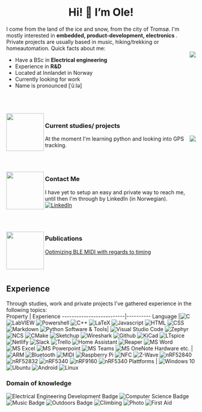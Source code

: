 <h1 align="center"> Hi! 👋 I’m Ole! </h1>
I come from the land of the ice and snow, from the city of Tromsø. I'm mostly interested in <b> embedded, product-development, electronics </b>. Private projects are usually based in music, hiking/trekking or homeautomation. Quick facts about me:
<br>
<img align="right" src="https://github-readme-stats.vercel.app/api?username=Solidedge&show_icons=false&include_all_commits=true&count_private=true&custom_title=Stats">

<ul>
  <li>Have a BSc in <b> Electrical engineering </b></li>
  <li>Experience in <b> R&D </b></li>
  <li>Located at Innlandet in Norway</li>
  <li>Currently looking for work</li>
  <li>Name is pronounced [ˈûːlə]</li>
</ul>
<br>
<br>
<br>



<img align="left" width="100" height="100" src="https://www.svgrepo.com/show/375767/brush-pencil.svg">

### Current studies/ projects

<img align="right" src="https://github-readme-stats.vercel.app/api/top-langs/?username=Solidedge&layout=default&langs_count=10">
At the moment I'm learning python and looking into GPS tracking.

<br><br>

<img align="left" width="100" height="100" src="https://www.svgrepo.com/show/375789/contacts.svg">

### Contact Me 
I have yet to setup an easy and private way to reach me, until then I'm through by LinkedIn (in Norwegian).   <a href="https://www.linkedin.com/in/bjerkemo/"> <img src="https://img.shields.io/badge/-LinkedIn-0A66C2?style=flat&logo=linkedin&logoColor=white" alt="LinkedIn"></a> 

<!--- ![Element](https://img.shields.io/badge/-Element-0DBD8B?style=flat&logo=element&logoColor=white)
![Mastodon](https://img.shields.io/badge/-Mastodon-3088D4?style=flat&logo=mastodon&logoColor=white) --->

<br><br>

<img align="left" width="100" height="100" src="https://www.svgrepo.com/show/375766/browser.svg">

### Publications
[Optimizing BLE MIDI with regards to timing](https://devzone.nordicsemi.com/nordic/nordic-blog/b/blog/posts/optimizing-ble-midi-with-regards-to-timing-1293631358)


<br>
<br>




## Experience
Through studies, work and private projects I've gathered experience in the following topics:
<br>
Property                  | Experience
--------------------------|----------
Language                  |![C](https://img.shields.io/badge/-C-555555?style=flat&logo=c&logoColor=white) ![LabVIEW](https://img.shields.io/badge/-LabVIEW-fede06?style=flat&logo=labview&logoColor=white) ![Powershell](https://img.shields.io/badge/-Powershell-012456?style=flat&logo=powershell&logoColor=white) ![C++](https://img.shields.io/badge/-C++-f34b7d?style=flat&logo=cplusplus&logoColor=white) ![LaTeX](https://img.shields.io/badge/-LaTeX-3D6117?style=flat&logo=latex&logoColor=white) ![Javascript](https://img.shields.io/badge/-Javascript-f1e05a?style=flat&logo=javascript&logoColor=white) ![HTML](https://img.shields.io/badge/-HTML-e34c26?style=flat&logo=html5&logoColor=white) ![CSS](https://img.shields.io/badge/-CSS-563d7c?style=flat&logo=css3&logoColor=white) ![Markdown](https://img.shields.io/badge/-Markdown-3572A5?style=flat&logo=markdown&logoColor=white) ![Python](https://img.shields.io/badge/-Python-3572A5?style=flat&logo=python&logoColor=white)
Software & Tools| ![Visual Studio Code](https://img.shields.io/badge/-VS%20Code-007ACC?style=flat&logo=visualstudiocode&logoColor=white) ![Zephyr](https://img.shields.io/badge/-Zephyr-2270c5?style=flat) ![NCS](https://img.shields.io/badge/-NCS-2CA9CE?style=flat) ![CMake](https://img.shields.io/badge/-CMake-064f8c?style=flat&logo=cmake&logoColor=white) ![Sketchup](https://img.shields.io/badge/-Sketchup-005F9E?style=flat&logo=sketchup&logoColor=white)  ![Wireshark](https://img.shields.io/badge/-Wireshark-1679A7?style=flat&logo=wireshark&logoColor=white) ![Github](https://img.shields.io/badge/-Github-181717?style=flat&logo=github&logoColor=white) ![KiCad](https://img.shields.io/badge/-KiCad-2143D9?style=flat) ![LTspice](https://img.shields.io/badge/-LTspice-FA7200?style=flat) ![Netlify](https://img.shields.io/badge/-Netlify-00C7B7?style=flat&logo=netlify&logoColor=white) ![Slack](https://img.shields.io/badge/-Slack-4A154B?style=flat&logo=slack&logoColor=white) ![Trello](https://img.shields.io/badge/-Trello-0052CC?style=flat&logo=trello&logoColor=white) ![Home Assistant](https://img.shields.io/badge/-Home%20Assistant-41BDF5?style=flat&logo=homeassistant&logoColor=white) ![Reaper](https://img.shields.io/badge/-Reaper-313131?style=flat) ![MS Word](https://img.shields.io/badge/-Word-2B579A?style=flat&logo=microsoftword&logoColor=white) ![MS Excel](https://img.shields.io/badge/-Excel-217346?style=flat&logo=microsoftexcel&logoColor=white) ![MS Powerpoint](https://img.shields.io/badge/-Powerpoint-B7472A?style=flat&logo=microsoftpowerpoint&logoColor=white) ![MS Teams](https://img.shields.io/badge/-Teams-6264A7?style=flat&logo=microsoftteams&logoColor=white) ![MS OneNote](https://img.shields.io/badge/-OneNote-7719AA?style=flat&logo=microsoftonenote&logoColor=white)
Hardware etc.  | ![ARM](https://img.shields.io/badge/-ARM-0091BD?style=flat&logo=arm&logoColor=white) ![Bluetooth](https://img.shields.io/badge/-BLE-0082FC?style=flat&logo=bluetooth&logoColor=white) ![MIDI](https://img.shields.io/badge/-MIDI-000000?style=flat&logo=midi&logoColor=white) ![Raspberry Pi](https://img.shields.io/badge/-Raspberry%20Pi-A22846?style=flat&logo=raspberrypi&logoColor=white) ![NFC](https://img.shields.io/badge/-NFC-002E5F?style=flat&logo=nfc&logoColor=white) ![Z-Wave](https://img.shields.io/badge/-Z--Wave-1B365D?style=flat&logo=zwave&logoColor=white) ![nRF52840](https://img.shields.io/badge/-nRF52840-2CA9CE?style=flat) ![nRF52832](https://img.shields.io/badge/-nRF52832-2CA9CE?style=flat) ![nRF5340](https://img.shields.io/badge/-nRF5340-2CA9CE?style=flat) ![nRF9160](https://img.shields.io/badge/-nRF9160-2CA9CE?style=flat) ![nRF5340](https://img.shields.io/badge/-nRF5340-2CA9CE?style=flat)
Plattforms | ![Windows 10](https://img.shields.io/badge/-Windows%2010-1679A7?style=flat&logo=windows&logoColor=white) ![Ubuntu](https://img.shields.io/badge/-Ubuntu-E95420?style=flat&logo=ubuntu&logoColor=white) ![Android](https://img.shields.io/badge/-Android-3DDC84?style=flat&logo=android&logoColor=white) ![Linux](https://img.shields.io/badge/-Linux-FCC624?style=flat&logo=linux&logoColor=white)
<br>

### Domain of knowledge
![Electrical Engineering Development Badge](https://img.shields.io/badge/-Electrical%20Engineering-FFFF00?style=flat&logoColor=white) ![Computer Science Badge](https://img.shields.io/badge/-Computer%20science-c0c0c0?style=flat&logoColor=white) ![Music Badge](https://img.shields.io/badge/-Music-0000FF?style=flat&logoColor=white) ![Outdoors Badge](https://img.shields.io/badge/-Outdoors-008000?style=flat&logoColor=white) ![Climbing](https://img.shields.io/badge/-Climbing-D1AB66?style=flat&logoColor=white) ![Photo](https://img.shields.io/badge/-Photo-0063DC?style=flat&logo=&logoColor=white) ![First Aid](https://img.shields.io/badge/-First_Aid-CC071E?style=flat&logoColor=white)

